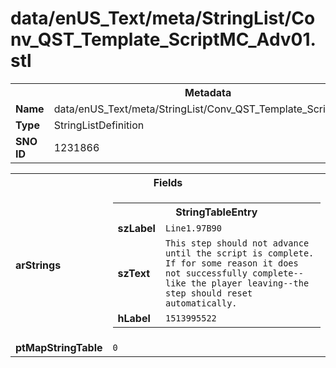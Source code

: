 <h1>data/enUS_Text/meta/StringList/Conv_QST_Template_ScriptMC_Adv01.stl</h1><table><tr><th colspan="100%">Metadata</th></tr><tr><td><b>Name</b></td><td>data/enUS_Text/meta/StringList/Conv_QST_Template_ScriptMC_Adv01.stl</td></tr><tr><td><b>Type</b></td><td>StringListDefinition</td></tr><tr><td><b>SNO ID</b></td><td>1231866</td></tr></table>

<table><tr><th colspan="100%">Fields</th></tr><tr><td><b>arStrings</b></td><td><table><tr><th colspan="100%">StringTableEntry</th></tr><tr><td><b>szLabel</b></td><td><code>Line1.97B90</code></td></tr><tr><td><b>szText</b></td><td><code>This step should not advance until the script is complete. If for some reason it does not successfully complete--like the player leaving--the step should reset automatically.</code></td></tr><tr><td><b>hLabel</b></td><td><code>1513995522</code></td></tr></table>


</td></tr><tr><td><b>ptMapStringTable</b></td><td><code>0</code></td></tr></table>

